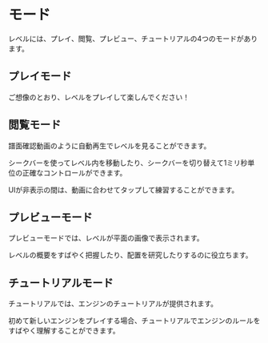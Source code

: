 # モード

レベルには、プレイ、閲覧、プレビュー、チュートリアルの4つのモードがあります。

## プレイモード

ご想像のとおり、レベルをプレイして楽しんでください！

## 閲覧モード

譜面確認動画のように自動再生でレベルを見ることができます。

シークバーを使ってレベル内を移動したり、シークバーを切り替えて1ミリ秒単位の正確なコントロールができます。

UIが非表示の間は、動画に合わせてタップして練習することができます。

## プレビューモード

プレビューモードでは、レベルが平面の画像で表示されます。

レベルの概要をすばやく把握したり、配置を研究したりするのに役立ちます。

## チュートリアルモード

チュートリアルでは、エンジンのチュートリアルが提供されます。

初めて新しいエンジンをプレイする場合、チュートリアルでエンジンのルールをすばやく理解することができます。
